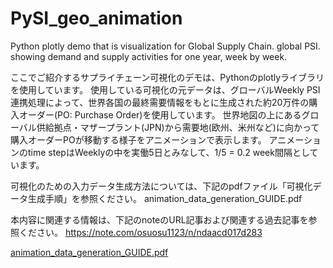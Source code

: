 # PySI_geo_animation
Python plotly demo that is visualization for Global Supply Chain. global PSI. showing demand and supply activities for one year, week by week. 

ここでご紹介するサプライチェーン可視化のデモは、Pythonのplotlyライブラリを使用しています。
使用している可視化の元データは、グローバルWeekly PSI連携処理によって、世界各国の最終需要情報をもとに生成された約20万件の購入オーダー(PO: Purchase Order)を使用しています。
世界地図の上にあるグローバル供給拠点・マザープラント(JPN)から需要地(欧州、米州など)に向かって購入オーダーPOが移動する様子をアニメーションで表示します。
アニメーションのtime stepはWeeklyの中を実働5日とみなして、1/5 = 0.2 week間隔としています。 

可視化のための入力データ生成方法については、下記のpdfファイル「可視化データ生成手順」を参照ください。
animation_data_generation_GUIDE.pdf

本内容に関連する情報は、下記のnoteのURL記事および関連する過去記事を参照ください。
https://note.com/osuosu1123/n/ndaacd017d283

[animation_data_generation_GUIDE.pdf](https://github.com/Yasushi-Osugi/PySI_geo_animation/files/9248100/animation_data_generation_GUIDE.pdf)
